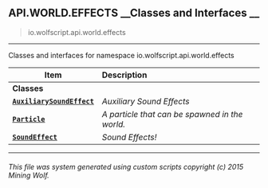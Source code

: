 ## API.WORLD.EFFECTS __Classes and Interfaces __

>io.wolfscript.api.world.effects

---

Classes and interfaces for namespace io.wolfscript.api.world.effects

Item | Description   
--- | :--- 
__Classes__|
__[`AuxiliarySoundEffect`](AuxiliarySoundEffect.md)__ | _Auxiliary Sound Effects_ 
__[`Particle`](Particle.md)__ | _A particle that can be spawned in the world._ 
__[`SoundEffect`](SoundEffect.md)__ | _Sound Effects!_ 



---



###### This file was system generated using custom scripts copyright (c) 2015 Mining Wolf.
	

